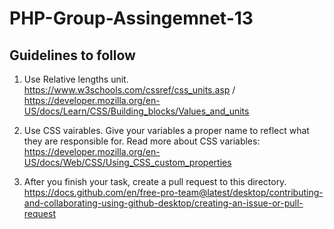 # PHP-Group-Assingemnet-13

## Guidelines to follow
1. Use Relative lengths unit. https://www.w3schools.com/cssref/css_units.asp / https://developer.mozilla.org/en-US/docs/Learn/CSS/Building_blocks/Values_and_units

2. Use CSS vairables. Give your variables a proper name to reflect what they are responsible for. 
Read more about CSS variables: https://developer.mozilla.org/en-US/docs/Web/CSS/Using_CSS_custom_properties

3. After you finish your task, create a pull request to this directory. https://docs.github.com/en/free-pro-team@latest/desktop/contributing-and-collaborating-using-github-desktop/creating-an-issue-or-pull-request

